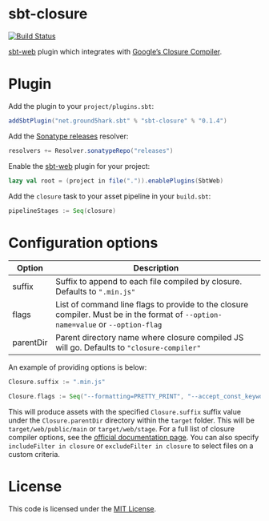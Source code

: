 sbt-closure
===========
[![Build Status](https://api.travis-ci.org/ground5hark/sbt-closure.png?branch=master)](https://travis-ci.org/ground5hark/sbt-closure)

[sbt-web] plugin which integrates with [Google’s Closure Compiler].

Plugin
======
Add the plugin to your `project/plugins.sbt`:
```scala
addSbtPlugin("net.ground5hark.sbt" % "sbt-closure" % "0.1.4")
```

Add the [Sonatype releases] resolver:
```scala
resolvers += Resolver.sonatypeRepo("releases")
```

Enable the [sbt-web] plugin for your project:
```scala
lazy val root = (project in file(".")).enablePlugins(SbtWeb)
```

Add the `closure` task to your asset pipeline in your `build.sbt`:
```scala
pipelineStages := Seq(closure)
```

Configuration options
=====================
Option              | Description
--------------------|------------
suffix              | Suffix to append to each file compiled by closure. Defaults to `".min.js"`
flags               | List of command line flags to provide to the closure compiler. Must be in the format of `--option-name=value` or `--option-flag`
parentDir           | Parent directory name where closure compiled JS will go. Defaults to `"closure-compiler"`

An example of providing options is below:

```scala
Closure.suffix := ".min.js"

Closure.flags := Seq("--formatting=PRETTY_PRINT", "--accept_const_keyword")
```

This will produce assets with the specified `Closure.suffix` suffix value under the `Closure.parentDir` directory within
the `target` folder. This will be `target/web/public/main` or `target/web/stage`. For a full list of closure compiler
options, see the [official documentation page]. You can also specify `includeFilter in closure` or
`excludeFilter in closure` to select files on a custom criteria.

License
=======
This code is licensed under the [MIT License].

[sbt-web]:https://github.com/sbt/sbt-web
[official documentation page]:https://developers.google.com/closure/compiler/docs/gettingstarted_app
[Google’s Closure Compiler]:https://developers.google.com/closure/compiler/
[MIT License]:http://opensource.org/licenses/MIT
[Sonatype releases]:https://oss.sonatype.org/content/repositories/releases/
